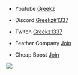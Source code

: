 - Youtube [Greekz](https://www.youtube.com/@Greekz1337)

- Discord [Greekz#1337](https://discord.gg/feathercompany)

- Twitch [Greekz1337](https://www.twitch.tv/greekz1337)

- Feather Company [Join](https://discord.gg/feathercompany)

- Cheap Boost [Join](https://discord.gg/cheapxboost)



![](https://komarev.com/ghpvc/?username=Greekz&color=black)
